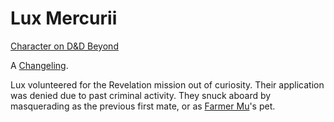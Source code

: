 # Lux Mercurii

[Character on D&D Beyond](https://ddb.ac/characters/71797089/TO5Ywu)

A [Changeling](../World/Hestia.md#the-changelings).

Lux volunteered for the Revelation mission out of curiosity. Their application was denied due to past criminal activity. They snuck aboard by masquerading as the previous first mate, or as [Farmer Mu](./Mu.md)'s pet.
